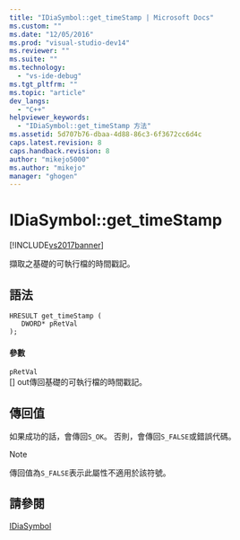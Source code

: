```yaml
---
title: "IDiaSymbol::get_timeStamp | Microsoft Docs"
ms.custom: ""
ms.date: "12/05/2016"
ms.prod: "visual-studio-dev14"
ms.reviewer: ""
ms.suite: ""
ms.technology: 
  - "vs-ide-debug"
ms.tgt_pltfrm: ""
ms.topic: "article"
dev_langs: 
  - "C++"
helpviewer_keywords: 
  - "IDiaSymbol::get_timeStamp 方法"
ms.assetid: 5d707b76-dbaa-4d88-86c3-6f3672cc6d4c
caps.latest.revision: 8
caps.handback.revision: 8
author: "mikejo5000"
ms.author: "mikejo"
manager: "ghogen"
---
```

# IDiaSymbol::get_timeStamp
[!INCLUDE[vs2017banner](../../code-quality/includes/vs2017banner.md)]

擷取之基礎的可執行檔的時間戳記。  
  
## 語法  
  
```cpp#  
HRESULT get_timeStamp (   
   DWORD* pRetVal  
);  
```  
  
#### 參數  
 `pRetVal`  
 \[\] out傳回基礎的可執行檔的時間戳記。  
  
## 傳回值  
 如果成功的話，會傳回`S_OK`。 否則，會傳回`S_FALSE`或錯誤代碼。  
  
> [!NOTE]
>  傳回值為`S_FALSE`表示此屬性不適用於該符號。  
  
## 請參閱  
 [IDiaSymbol](../../debugger/debug-interface-access/idiasymbol.md)